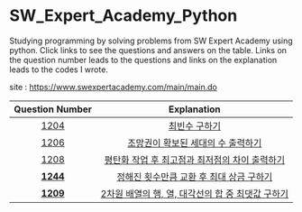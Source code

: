 # SW_Expert_Academy_Python

Studying programming by solving problems from SW Expert Academy using python. Click links to see the questions and answers on the table. Links on the question number leads to the questions and links on the explanation leads to the codes I wrote.

site : https://www.swexpertacademy.com/main/main.do

|Question Number|Explanation|
|:-:|:-:|
|[1204](https://www.swexpertacademy.com/main/code/problem/problemDetail.do?contestProbId=AV13zo1KAAACFAYh&categoryId=AV13zo1KAAACFAYh&categoryType=CODE)|[최빈수 구하기](https://github.com/Peter-Roh/SW_Expert_Academy_Python/blob/master/1204.py)|
|[1206](https://www.swexpertacademy.com/main/code/problem/problemDetail.do?contestProbId=AV134DPqAA8CFAYh)|[조망권이 확보된 세대의 수 출력하기](https://github.com/Peter-Roh/SW_Expert_Academy_Python/blob/master/1206.py)|
|[1208](https://www.swexpertacademy.com/main/code/problem/problemDetail.do?contestProbId=AV139KOaABgCFAYh)|[평탄화 작업 후 최고점과 최저점의 차이 출력하기](https://github.com/Peter-Roh/SW_Expert_Academy_Python/blob/master/1208.py)|
|[**1244**](https://www.swexpertacademy.com/main/code/problem/problemDetail.do?contestProbId=AV15Khn6AN0CFAYD)|[정해진 횟수만큼 교환 후 최대 상금 구하기](https://github.com/Peter-Roh/SW_Expert_Academy_Python/blob/master/1244.py)|
|[**1209**](https://swexpertacademy.com/main/code/problem/problemDetail.do?contestProbId=AV13_BWKACUCFAYh&categoryId=AV13_BWKACUCFAYh&categoryType=CODE)|[2차원 배열의 행, 열, 대각선의 합 중 최댓값 구하기](https://github.com/Peter-Roh/SW_Expert_Academy_Python/blob/master/1209.py)|
